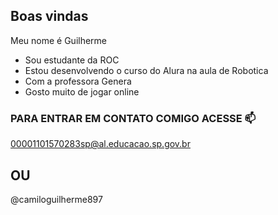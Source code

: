 ## Boas vindas 

 Meu nome é Guilherme

- Sou estudante da ROC
- Estou desenvolvendo o curso do Alura na aula de Robotica
- Com a professora Genera
- Gosto muito de jogar online

### PARA ENTRAR EM CONTATO COMIGO ACESSE 📫
00001101570283sp@al.educacao.sp.gov.br

## OU

@camiloguilherme897
